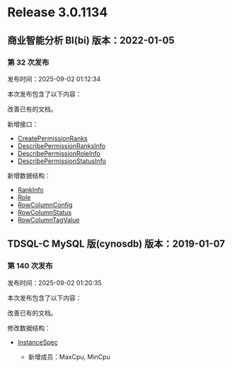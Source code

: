 # Release 3.0.1134

## 商业智能分析 BI(bi) 版本：2022-01-05

### 第 32 次发布

发布时间：2025-09-02 01:12:34

本次发布包含了以下内容：

改善已有的文档。

新增接口：

* [CreatePermissionRanks](https://cloud.tencent.com/document/api/590/122913)
* [DescribePermissionRanksInfo](https://cloud.tencent.com/document/api/590/122912)
* [DescribePermissionRoleInfo](https://cloud.tencent.com/document/api/590/122911)
* [DescribePermissionStatusInfo](https://cloud.tencent.com/document/api/590/122910)

新增数据结构：

* [RankInfo](https://cloud.tencent.com/document/api/590/73726#RankInfo)
* [Role](https://cloud.tencent.com/document/api/590/73726#Role)
* [RowColumnConfig](https://cloud.tencent.com/document/api/590/73726#RowColumnConfig)
* [RowColumnStatus](https://cloud.tencent.com/document/api/590/73726#RowColumnStatus)
* [RowColumnTagValue](https://cloud.tencent.com/document/api/590/73726#RowColumnTagValue)



## TDSQL-C MySQL 版(cynosdb) 版本：2019-01-07

### 第 140 次发布

发布时间：2025-09-02 01:20:35

本次发布包含了以下内容：

改善已有的文档。

修改数据结构：

* [InstanceSpec](https://cloud.tencent.com/document/api/1003/48097#InstanceSpec)

	* 新增成员：MaxCpu, MinCpu





